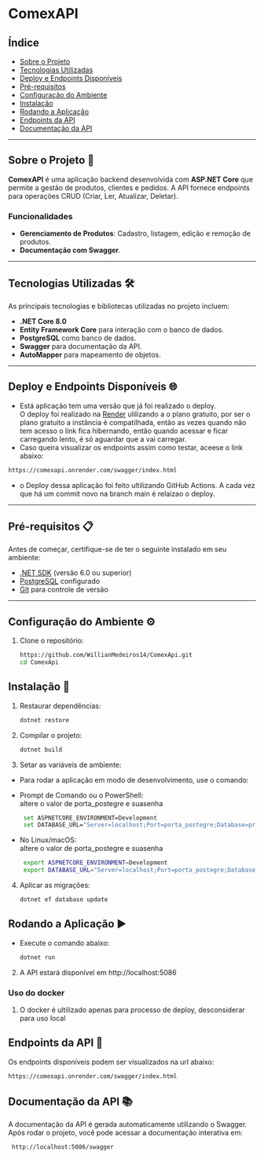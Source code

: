 # ComexAPI

## Índice

- [Sobre o Projeto](#sobre-o-projeto)
- [Tecnologias Utilizadas](#tecnologias-utilizadas)
- [Deploy e Endpoints Disponíveis](#Deploy-e-Endpoints-Disponíveis)
- [Pré-requisitos](#pré-requisitos)
- [Configuração do Ambiente](#configuração-do-ambiente)
- [Instalação](#instalação)
- [Rodando a Aplicação](#rodando-a-aplicação)
- [Endpoints da API](#endpoints-da-api)
- [Documentação da API](#documentação-da-api)

---

## Sobre o Projeto 🚀

**ComexAPI** é uma aplicação backend desenvolvida com **ASP.NET Core** que permite a gestão de produtos, clientes e pedidos. A API fornece endpoints para operações CRUD (Criar, Ler, Atualizar, Deletar).

### Funcionalidades

- **Gerenciamento de Produtos**: Cadastro, listagem, edição e remoção de produtos.
- **Documentação com Swagger**.

---

## Tecnologias Utilizadas 🛠️

As principais tecnologias e bibliotecas utilizadas no projeto incluem:

- **.NET Core 8.0**
- **Entity Framework Core** para interação com o banco de dados.
- **PostgreSQL** como banco de dados.
- **Swagger** para documentação da API.
- **AutoMapper** para mapeamento de objetos.

---

## Deploy e Endpoints Disponíveis 🌐

- Está aplicação tem uma versão que já foi realizado o deploy.<br>
O deploy foi realizado na [Render](https://render.com/) ulilizando a o plano gratuito, por ser o plano gratuito a instância é compatilhada, então as vezes quando não tem acesso o link fica hibernando, então quando acessar e ficar carregando lento, é só aguardar que a vai carregar. 
- Caso queira visualizar os endpoints assim como testar, aceese o link abaixo:

```bash
https://comexapi.onrender.com/swagger/index.html
```
- o Deploy dessa aplicação foi feito ultilizando GitHub Actions. A cada vez que há um commit novo na branch main é relaizao o deploy.
---

## Pré-requisitos 📋

Antes de começar, certifique-se de ter o seguinte instalado em seu ambiente:

- [.NET SDK](https://dotnet.microsoft.com/download) (versão 6.0 ou superior)
- [PostgreSQL](https://www.postgresql.org/) configurado
- [Git](https://git-scm.com/) para controle de versão

---

## Configuração do Ambiente ⚙️

1. Clone o repositório:

   ```bash
   https://github.com/WillianMedeiros14/ComexApi.git
   cd ComexApi
   ```


## Instalação 🔧

1. Restaurar dependências:

   ```bash
   dotnet restore
   ```

2. Compilar o projeto:

   ```bash
   dotnet build
   ```

   
3. Setar as variáveis de ambiente:
- Para rodar a aplicação em modo de desenvolvimento, use o comando:

- Prompt de Comando ou o PowerShell:<br>
altere o valor de porta_postegre e suasenha
  ```bash
   set ASPNETCORE_ENVIRONMENT=Development
   set DATABASE_URL="Server=localhost;Port=porta_postegre;Database=produtos;Username=postgres;Password=suasenha"

   ```
   
- No Linux/macOS:<br>
altere o valor de porta_postegre e suasenha
  ```bash
   export ASPNETCORE_ENVIRONMENT=Development
   export DATABASE_URL="Server=localhost;Port=porta_postegre;Database=produtos;Username=postgres;Password=suasenha"

   ```



4. Aplicar as migrações:

   ```bash
   dotnet ef database update
   ```

## Rodando a Aplicação ▶️

- Execute o comando abaixo:

   ```bash
   dotnet run
   ```

2. A API estará disponível em http://localhost:5086

### Uso do docker

1. O docker é ultilizado apenas para processo de deploy, desconsiderar para uso local

## Endpoints da API 📡

Os endpoints disponíveis podem ser visualizados na url abaixo:

```bash
https://comexapi.onrender.com/swagger/index.html
```

## Documentação da API 📚

A documentação da API é gerada automaticamente utilizando o Swagger. Após rodar o projeto, você pode acessar a documentação interativa em:

```bash
 http://localhost:5086/swagger
```
